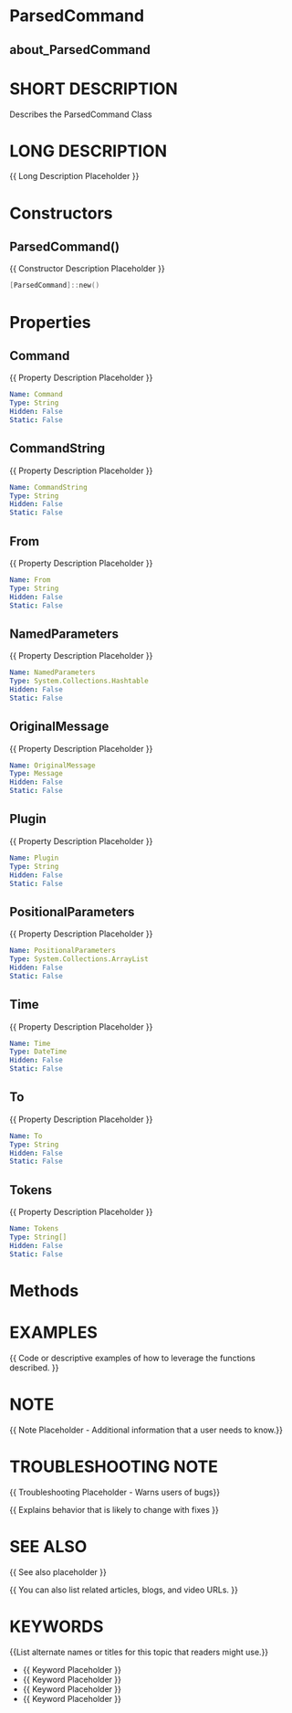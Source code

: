 # ParsedCommand
## about_ParsedCommand

# SHORT DESCRIPTION
Describes the ParsedCommand Class

# LONG DESCRIPTION
{{ Long Description Placeholder }}


# Constructors
## ParsedCommand()
{{ Constructor Description Placeholder }}

```powershell
[ParsedCommand]::new()
```


# Properties
## Command
{{ Property Description Placeholder }}

```yaml
Name: Command
Type: String
Hidden: False
Static: False
```

## CommandString
{{ Property Description Placeholder }}

```yaml
Name: CommandString
Type: String
Hidden: False
Static: False
```

## From
{{ Property Description Placeholder }}

```yaml
Name: From
Type: String
Hidden: False
Static: False
```

## NamedParameters
{{ Property Description Placeholder }}

```yaml
Name: NamedParameters
Type: System.Collections.Hashtable
Hidden: False
Static: False
```

## OriginalMessage
{{ Property Description Placeholder }}

```yaml
Name: OriginalMessage
Type: Message
Hidden: False
Static: False
```

## Plugin
{{ Property Description Placeholder }}

```yaml
Name: Plugin
Type: String
Hidden: False
Static: False
```

## PositionalParameters
{{ Property Description Placeholder }}

```yaml
Name: PositionalParameters
Type: System.Collections.ArrayList
Hidden: False
Static: False
```

## Time
{{ Property Description Placeholder }}

```yaml
Name: Time
Type: DateTime
Hidden: False
Static: False
```

## To
{{ Property Description Placeholder }}

```yaml
Name: To
Type: String
Hidden: False
Static: False
```

## Tokens
{{ Property Description Placeholder }}

```yaml
Name: Tokens
Type: String[]
Hidden: False
Static: False
```


# Methods

# EXAMPLES
{{ Code or descriptive examples of how to leverage the functions described. }}

# NOTE
{{ Note Placeholder - Additional information that a user needs to know.}}

# TROUBLESHOOTING NOTE
{{ Troubleshooting Placeholder - Warns users of bugs}}

{{ Explains behavior that is likely to change with fixes }}

# SEE ALSO
{{ See also placeholder }}

{{ You can also list related articles, blogs, and video URLs. }}

# KEYWORDS
{{List alternate names or titles for this topic that readers might use.}}

- {{ Keyword Placeholder }}
- {{ Keyword Placeholder }}
- {{ Keyword Placeholder }}
- {{ Keyword Placeholder }}    


